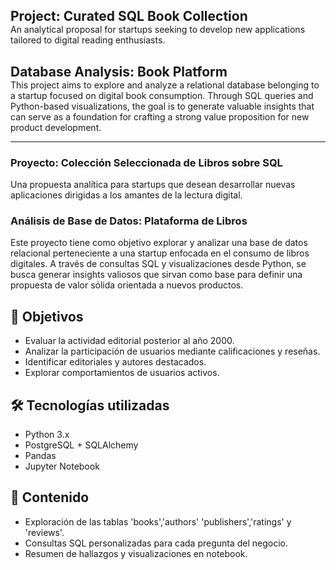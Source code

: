 <h2 style="margin-bottom:0;">Project: Curated SQL Book Collection</h2>
An analytical proposal for startups seeking to develop new applications tailored to digital reading enthusiasts.

<h2 style="margin-bottom:0;">Database Analysis: Book Platform</h2>
This project aims to explore and analyze a relational database belonging to a startup focused on digital book consumption.
Through SQL queries and Python-based visualizations, the goal is to generate valuable insights that can serve as a foundation for crafting a strong value proposition for new product development.

---

### Proyecto: Colección Seleccionada de Libros sobre SQL
Una propuesta analítica para startups que desean desarrollar nuevas aplicaciones dirigidas a los amantes de la lectura digital.

### Análisis de Base de Datos: Plataforma de Libros
Este proyecto tiene como objetivo explorar y analizar una base de datos relacional perteneciente a una startup enfocada en el consumo de libros digitales.
A través de consultas SQL y visualizaciones desde Python, se busca generar insights valiosos que sirvan como base para definir una propuesta de valor
sólida orientada a nuevos productos.


## 📌 Objetivos

- Evaluar la actividad editorial posterior al año 2000.
- Analizar la participación de usuarios mediante calificaciones y reseñas.
- Identificar editoriales y autores destacados.
- Explorar comportamientos de usuarios activos.


## 🛠️ Tecnologías utilizadas

- Python 3.x  
- PostgreSQL + SQLAlchemy  
- Pandas  
- Jupyter Notebook  


## 🧮 Contenido

- Exploración de las tablas 'books','authors' 'publishers','ratings' y 'reviews'.
- Consultas SQL personalizadas para cada pregunta del negocio.
- Resumen de hallazgos y visualizaciones en notebook.

